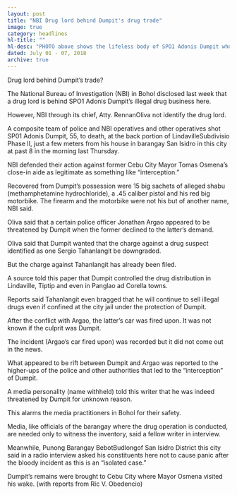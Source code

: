```yaml
---
layout: post
title: "NBI Drug lord behind Dumpit's drug trade"
image: true
category: headlines
hl-title: ""
hl-desc: "PHOTO above shows the lifeless body of SPO1 Adonis Dumpit who was shot down by police and NBI operatives last Thursday morning. (Photo: Ric V. Obedencio)"
dated: July 01 - 07, 2018
archive: true
---
```


Drug lord behind Dumpit’s trade?

The National Bureau of Investigation (NBI) in Bohol disclosed last week that a drug lord is behind SPO1 Adonis Dumpit’s illegal drug business here.

However, NBI through its chief, Atty. RennanOliva not identify the drug lord. 

A composite team of police and NBI operatives and other operatives shot SP01 Adonis Dumpit, 55, to death, at the back portion of LindavilleSubdivisio Phase II, just a few meters from his house in barangay San Isidro in this city at past 8 in the morning last Thursday.

NBI defended their action against former Cebu City Mayor Tomas Osmena’s close-in aide as legitimate as something like “interception.”

Recovered from Dumpit’s possession were 15 big sachets of alleged shabu (methamphetamine hydrochloride), a .45 caliber pistol and his red big motorbike. The firearm and the motorbike were not his but of another name, NBI said.

Oliva said that a certain police officer Jonathan Argao appeared to be threatened by Dumpit when the former declined to the latter’s demand.

Oliva said that Dumpit wanted that the charge against a drug suspect identified as one Sergio Tahanlangit be downgraded.

But the charge against Tahanlangit has already been filed.

A source told this paper that Dumpit controlled the drug distribution in Lindaville, Tiptip and even in Panglao ad Corella towns.

Reports said Tahanlangit even bragged that he will continue to sell illegal drugs even if confined at the city jail under the protection of Dumpit.

After the conflict with Argao, the latter’s car was fired upon. It was not known if the culprit was Dumpit.

The incident (Argao’s car fired upon) was recorded but it did not come out in the news.

What appeared to be rift between Dumpit and Argao was reported to the higher-ups of the police and other authorities that led to the “interception” of Dumpit.

A media personality (name withheld) told this writer that he was indeed threatened by Dumpit for unknown reason.

This alarms the media practitioners in Bohol for their safety.

Media, like officials of the barangay where the drug operation is conducted, are needed only to witness the inventory, said a fellow writer in interview.

Meanwhile, Punong Barangay BebotBudlongof San Isidro District this city said in a radio interview asked his constituents here not to cause panic after the bloody incident as this is an “isolated case.”

Dumpit’s remains were brought to Cebu City where Mayor Osmena visited his wake. (with reports from Ric V. Obedencio)
